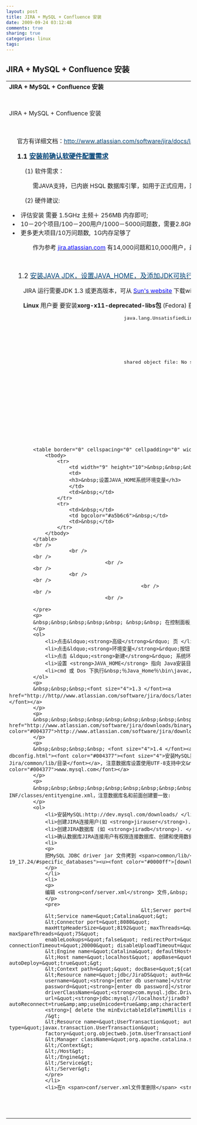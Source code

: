 ```yaml
---
layout: post
title: JIRA + MySQL + Confluence 安装
date: 2009-09-24 03:12:48
comments: true
sharing: true
categories: linux
tags: 
---
```


<h2 class="post-title">JIRA + MySQL + Confluence 安装</h2>
<table border="0" cellspacing="0" width="100%" class="fixedTable blogpost">
	<tbody>
		<tr>
			<td class="ellipse"><span class="bvTitle"><strong><font size="3">JIRA + MySQL + Confluence 安装</font></strong></span></td>
		</tr>
		<tr>
			<td class="bvh8">&nbsp;</td>
		</tr>
		<tr>
			<td id="msgcns!804037BC681CF72D!112">
			<p>
			JIRA + MySQL + Confluence 安装
			</p>
			<p>
			&nbsp;
			</p>
			<p>
			&nbsp;&nbsp;&nbsp;&nbsp; 官方有详细文档：<a href="http://www.atlassian.com/software/jira/docs/latest/"><font color="#004377">http://www.atlassian.com/software/jira/docs/latest/</font></a>
			</p>
			<p>
			&nbsp;&nbsp;&nbsp;&nbsp;<strong><font size="4"> 1.1 </font></strong><a href="http://www.atlassian.com/software/jira/docs/latest/requirements.html"><strong><font size="4" color="#004377">安装前确认软硬件配置需求</font></strong></a>
			</p>
			<p>
			&nbsp;&nbsp;&nbsp;&nbsp;&nbsp;&nbsp;&nbsp;&nbsp;&nbsp; (1) 软件需求：
			</p>
			<p>
			&nbsp;&nbsp;&nbsp;&nbsp;&nbsp;&nbsp;&nbsp;&nbsp;&nbsp;&nbsp;&nbsp;&nbsp;&nbsp;&nbsp;&nbsp;需JAVA支持，已内嵌 HSQL 数据库引擎，如用于正式应用，建议使用 <a href="http://www.mysql.com/"><u><font color="#800080">MySQL</font></u></a> or <a href="http://www.postgresql.org/"><u><font color="#0000ff">PostgreSQL</font></u></a>。
			</p>
			<p>
			&nbsp;&nbsp;&nbsp;&nbsp;&nbsp;&nbsp;&nbsp;&nbsp;&nbsp;&nbsp;(2) 硬件建议:&nbsp;
			</p>
			<ul>
				<li>&nbsp;评估安装&nbsp;需要 1.5GHz 主频＋ 256MB 内存即可; </li>
				<li>&nbsp;10－20个项目/100－200用户/1000－5000问题数，需要2.8GHz主频 + 256-512MB内存 </li>
				<li>&nbsp;更多更大项目/10万问题数,&nbsp; 1G内存足够了 </li>
			</ul>
			<p>
			&nbsp;&nbsp;&nbsp;&nbsp;&nbsp;&nbsp;&nbsp;&nbsp;&nbsp;&nbsp;&nbsp;&nbsp;&nbsp;&nbsp;&nbsp;作为参考 <a href="http://jira.atlassian.com/"><u><font color="#0000ff">jira.atlassian.com</font></u></a> 有14,000问题和10,000用户，最高负载没分钟30个页面需求，目前使用双2.8GHZ Xeon CPU + 450MB内存
			</p>
			<p>
			&nbsp;&nbsp;&nbsp;&nbsp;&nbsp;&nbsp;&nbsp;&nbsp;&nbsp;&nbsp;&nbsp; 
			</p>
			<p>
			<font size="4">&nbsp;&nbsp;&nbsp;&nbsp; 1.2 </font><a href="http://www.atlassian.com/software/jira/docs/latest/java.html"><font size="4" color="#004377">安装JAVA JDK，设置JAVA_HOME，及添加JDK可执行目录bin到path路径</font></a>
			</p>
			<p>
			&nbsp;&nbsp;&nbsp;&nbsp;&nbsp;&nbsp;&nbsp;&nbsp; JIRA 运行需要JDK 1.3 或更高版本，可从 <a href="http://java.sun.com/j2se/1.5.0/jdk/download.jsp"><u><font color="#0000ff">Sun&#39;s website</font></u></a>&nbsp;下载windows&nbsp;offline 版本安装:
			</p>
			<p>
			<strong>&nbsp;&nbsp;&nbsp;&nbsp;&nbsp;&nbsp;&nbsp;&nbsp;&nbsp;Linux </strong>用户要 要安装<strong>xorg-x11-deprecated-libs包</strong> (Fedora) 获类似支持包以避免如下错误:
			</p>
			<pre>
									    java.lang.UnsatisfiedLinkError: /opt/j2sdk1.4.2_11/jre/lib/i386/libawt.so: libXp.so.6: cannot open<br />
			<br />
						<br />
			<br />
									    shared object file: No such file or directory<br />
			<br />
						<br />
			<br />
									            <br />
			<br />
									<br />
						
			<table border="0" cellspacing="0" cellpadding="0" width="100%">
				<tbody>
					<tr>
						<td width="9" height="10">&nbsp;&nbsp;&nbsp;&nbsp;&nbsp;&nbsp;&nbsp;&nbsp;&nbsp;&nbsp; </td>
						<td>
						<h3>&nbsp;设置JAVA_HOME系统环境变量</h3>
						</td>
						<td>&nbsp;</td>
					</tr>
					<tr>
						<td>&nbsp;</td>
						<td bgcolor="#a5b6c6">&nbsp;</td>
						<td>&nbsp;</td>
					</tr>
				</tbody>
			</table>
			<br />
						<br />
			<br />
									<br />
			<br />
						<br />
			<br />
									            <br />
			<br />
									<br />
						
			</pre>
			<p>
			&nbsp;&nbsp;&nbsp;&nbsp;&nbsp; &nbsp;&nbsp; 在控制面板，右键点击&ldquo;我的电脑&rdquo;图标，选择属性
			</p>
			<ol>
				<li>点击&ldquo;<strong>高级</strong>&rdquo; 页 </li>
				<li>点击&ldquo;<strong>环境变量</strong>&rdquo;按钮 </li>
				<li>点击 &ldquo;<strong>新建</strong>&rdquo; 系统环境变量 </li>
				<li>设置 <strong>JAVA_HOME</strong> 指向 Java安装目录,不是 Bin目录. </li>
				<li>cmd 或 Dos 下执行&nbsp;％Java_Home％\bin\javac, 确认变量设置无误 </li>
			</ol>
			<p>
			&nbsp;&nbsp;&nbsp;<font size="4">1.3 </font><a href="http://http//www.atlassian.com/software/jira/docs/latest/install.html"><font size="4" color="#004377">安装JIRA，直接解压即可</font></a>
			</p>
			<p>
			&nbsp;&nbsp;&nbsp;&nbsp;&nbsp;&nbsp;&nbsp;&nbsp;&nbsp;&nbsp; <a href="http://www.atlassian.com/software/jira/downloads/binary/atlassian-jira-enterprise-3.6.2-standalone.zip"><font color="#004377">http://www.atlassian.com/software/jira/downloads/binary/atlassian-jira-enterprise-3.6.2-standalone.zip</font></a>
			</p>
			<p>
			&nbsp;&nbsp;&nbsp;&nbsp; <font size="4">1.4 </font><a href="http://www.atlassian.com/software/jira/docs/latest/standalone-dbconfig.html"><font color="#004377"><font size="4">安装MySQL数据库</font>，创建JIRADB，同时下载 JDBC for MySQL 驱动jar文件到Jira/common/lib/目录</font></a>, 注意数据库设置使用UTF-8支持中文&nbsp; http://<a href="http://www.mysql.com/"><font color="#004377">www.mysql.com</font></a>
			</p>
			<p>
			&nbsp;&nbsp;&nbsp;&nbsp;&nbsp;&nbsp;&nbsp;&nbsp;&nbsp; 按照要求编辑conf/server.xml和atlassian-jira/WEB-INF/classes/entityengine.xml，注意数据库名和前面创建要一致:
			</p>
			<ol>
				<li>安装MySQL:http://dev.mysql.com/downloads/ </li>
				<li>创建JIRA连接用户(如 <strong>jirauser</strong>). </li>
				<li>创建JIRA数据库 (如 <strong>jiradb</strong>). </li>
				<li>确认数据库JIRA连接用户有权限连接数据库、创建和使用数据表 </li>
				<li>
				<p>
				把MySQL JDBC driver jar 文件拷到 <span>common/lib/</span> 目录. <a href="http://ekylin.spaces.msn.com/mmm2006-06-19_17.24/#specific_databases"><u><font color="#0000ff">[download driver]</font></u></a> 
				</p>
				</li>
				<li>
				<p>
				编辑 <strong>conf/server.xml</strong> 文件,&nbsp; 设置用户名、密码、驱动类名、数据源 url参数：
				</p>
				<pre>
												&lt;Server port=&quot;8005&quot; shutdown=&quot;SHUTDOWN&quot;&gt;
				&lt;Service name=&quot;Catalina&quot;&gt;
				&lt;Connector port=&quot;8080&quot;
				maxHttpHeaderSize=&quot;8192&quot; maxThreads=&quot;150&quot; minSpareThreads=&quot;25&quot; maxSpareThreads=&quot;75&quot;
				enableLookups=&quot;false&quot; redirectPort=&quot;8443&quot; acceptCount=&quot;100&quot; connectionTimeout=&quot;20000&quot; disableUploadTimeout=&quot;true&quot; /&gt;
				&lt;Engine name=&quot;Catalina&quot; defaultHost=&quot;localhost&quot;&gt;
				&lt;Host name=&quot;localhost&quot; appBase=&quot;webapps&quot; unpackWARs=&quot;true&quot; autoDeploy=&quot;true&quot;&gt;
				&lt;Context path=&quot;&quot; docBase=&quot;${catalina.home}/atlassian-jira&quot; reloadable=&quot;true&quot;&gt;
				&lt;Resource name=&quot;jdbc/JiraDS&quot; auth=&quot;Container&quot; type=&quot;javax.sql.DataSource&quot;
				username=&quot;<strong>[enter db username]</strong>&quot;
				password=&quot;<strong>[enter db password]</strong>&quot;
				driverClassName=&quot;<strong>com.mysql.jdbc.Driver</strong>&quot;
				url=&quot;<strong>jdbc:mysql://localhost/jiradb?autoReconnect=true&amp;amp;useUnicode=true&amp;amp;characterEncoding=UTF8</strong>&quot;
				<strong>[ delete the minEvictableIdleTimeMillis and timeBetweenEvictionRunsMillis params here ]</strong>
				/&gt;
				&lt;Resource name=&quot;UserTransaction&quot; auth=&quot;Container&quot; type=&quot;javax.transaction.UserTransaction&quot;
				factory=&quot;org.objectweb.jotm.UserTransactionFactory&quot; jotm.timeout=&quot;60&quot;/&gt;
				&lt;Manager className=&quot;org.apache.catalina.session.PersistentManager&quot; saveOnRestart=&quot;false&quot;/&gt;
				&lt;/Context&gt;
				&lt;/Host&gt;
				&lt;/Engine&gt;
				&lt;/Service&gt;
				&lt;/Server&gt;
				</pre>
				</li>
				<li>在n <span>conf/server.xml文件里删除</span> <strong>minEvictableIdleTimeMillis</strong> 和 <strong>ti